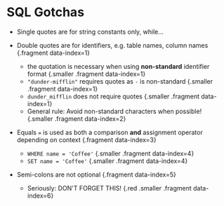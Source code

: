 # SQL Gotchas

* Single quotes are for string constants only, while...

* Double quotes are for identifiers, e.g. table names, column names {.fragment data-index=1}
  * the quotation is necessary when using **non-standard** identifier format {.smaller .fragment data-index=1}
  * `"dunder-mifflin"` requires quotes as `-` is non-standard {.smaller .fragment data-index=1}
  * `dunder_mifflin` does not require quotes {.smaller .fragment data-index=1}
  * General rule: Avoid non-standard characters when possible! {.smaller .fragment data-index=2}

* Equals `=` is used as both a comparison **and** assignment operator depending on context {.fragment data-index=3}
  * `WHERE name = 'Coffee'` {.smaller .fragment data-index=4}
  * `SET name = 'Coffee'` {.smaller .fragment data-index=4}

* Semi-colons are not optional {.fragment data-index=5}
  * Seriously: DON'T FORGET THIS! {.red .smaller .fragment data-index=6}

<style>
.red {
  color: red;
}
</style>